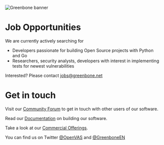 ![Greenbone banner](https://raw.githubusercontent.com/greenbone/.github/master/profile/greenbone-banner.png)

# Job Opportunities

We are currently actively searching for

  * Developers passionate for building Open Source projects with Python and Go
  * Researchers, security analysts, developers with interest in implementing
    tests for newest vulnerabilities

Interested? Please contact [jobs@greenbone.net](mailto:jobs@greenbone.net?subject=Github)

# Get in touch

Visit our [Community Forum](https://community.greenbone.net/) to get in touch
with other users of our software.

Read our [Documentation](https://greenbone.github.io/docs/) on building our
software.

Take a look at our [Commercial Offerings](https://www.greenbone.net/en/solutions/).

You can find us on Twitter [@OpenVAS](https://twitter.com/openvas) and [@GreenboneEN](https://twitter.com/GreenboneEN)
